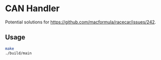 # CAN Handler

Potential solutions for <https://github.com/macformula/racecar/issues/242>.

## Usage

```bash
make
./build/main
```
